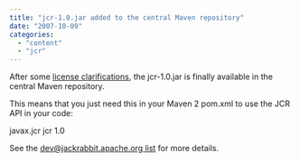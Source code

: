 ```yaml
---
title: "jcr-1.0.jar added to the central Maven repository"
date: "2007-10-09"
categories: 
  - "content"
  - "jcr"
---
```


After some [license clarifications](http://jira.codehaus.org/browse/MAVENUPLOAD-1733), the jcr-1.0.jar is finally available in the central Maven repository.

This means that you just need this in your Maven 2 pom.xml to use the JCR API in your code:

<dependency>
<groupId>javax.jcr</groupId>
<artifactId>jcr</artifactId>
<version>1.0</version>
</dependency>

See the [dev@jackrabbit.apache.org list](http://www.nabble.com/jcr-1.0.jar-on-central-Maven-repository-tf4546510.html#a13117114) for more details.
